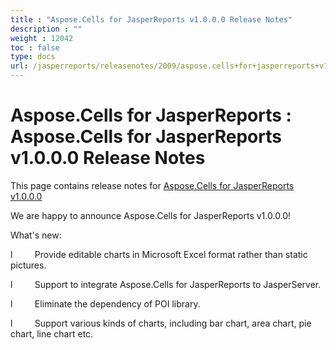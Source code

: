 ```yaml
---
title : "Aspose.Cells for JasperReports v1.0.0.0 Release Notes" 
description : "" 
weight : 12042 
toc : false
type: docs
url: /jasperreports/releasenotes/2009/aspose.cells+for+jasperreports+v1.0.0.0+release+notes/
---
```


# Aspose.Cells for JasperReports : Aspose.Cells for JasperReports v1.0.0.0 Release Notes


This page contains release notes for [Aspose.Cells for JasperReports v1.0.0.0](http://www.aspose.com/downloads/cells/jasperreports/new-releases/aspose.cells-for-jasperreports-v1.0.0.0/)

We are happy to announce Aspose.Cells for JasperReports v1.0.0.0!

What's new:

l         Provide editable charts in Microsoft Excel format rather than static pictures.

l         Support to integrate Aspose.Cells for JasperReports to JasperServer.

l         Eliminate the dependency of POI library.

l         Support various kinds of charts, including bar chart, area chart, pie chart, line chart etc.

